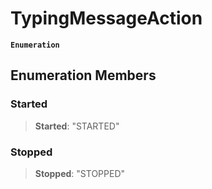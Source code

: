 # TypingMessageAction

**`Enumeration`**

## Enumeration Members

### Started

> **Started**: "STARTED"

### Stopped

> **Stopped**: "STOPPED"
